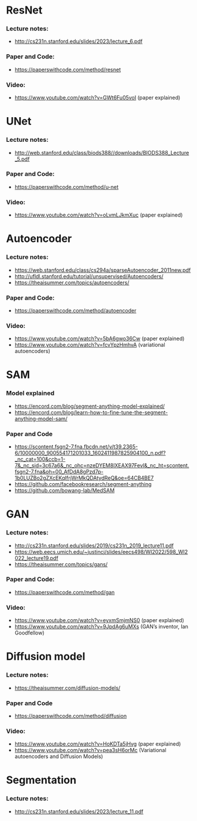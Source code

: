 # ResNet
###	Lecture notes:
- http://cs231n.stanford.edu/slides/2023/lecture_6.pdf
###	Paper and Code:
- https://paperswithcode.com/method/resnet
###	Video:
- https://www.youtube.com/watch?v=GWt6Fu05voI (paper explained)

# UNet
###	Lecture notes:
- http://web.stanford.edu/class/biods388//downloads/BIODS388_Lecture_5.pdf
###	Paper and Code:
- https://paperswithcode.com/method/u-net
###	Video:
- https://www.youtube.com/watch?v=oLvmLJkmXuc (paper explained)

# Autoencoder
###	Lecture notes:
- https://web.stanford.edu/class/cs294a/sparseAutoencoder_2011new.pdf
- http://ufldl.stanford.edu/tutorial/unsupervised/Autoencoders/
- https://theaisummer.com/topics/autoencoders/
###	Paper and Code:
- https://paperswithcode.com/method/autoencoder
###	Video:
- https://www.youtube.com/watch?v=5bA6gwo36Cw (paper explained)
- https://www.youtube.com/watch?v=fcvYpzHmhvA (variational autoencoders)

# SAM
### Model explained
- https://encord.com/blog/segment-anything-model-explained/
- https://encord.com/blog/learn-how-to-fine-tune-the-segment-anything-model-sam/

### Paper and Code
- https://scontent.fsgn2-7.fna.fbcdn.net/v/t39.2365-6/10000000_900554171201033_1602411987825904100_n.pdf?_nc_cat=100&ccb=1-7&_nc_sid=3c67a6&_nc_ohc=nzeDYEM8lXEAX97Fevl&_nc_ht=scontent.fsgn2-7.fna&oh=00_AfDdA8gPzd7p-1b0LUZBo2gZXcEKqIfrjWrMkQDAtydReQ&oe=64CB4BE7
- https://github.com/facebookresearch/segment-anything
- https://github.com/bowang-lab/MedSAM

# GAN
###	Lecture notes:
- http://cs231n.stanford.edu/slides/2019/cs231n_2019_lecture11.pdf
- https://web.eecs.umich.edu/~justincj/slides/eecs498/WI2022/598_WI2022_lecture19.pdf
- https://theaisummer.com/topics/gans/
###	Paper and Code:
- https://paperswithcode.com/method/gan
###	Video:
- https://www.youtube.com/watch?v=eyxmSmjmNS0 (paper explained)
- https://www.youtube.com/watch?v=9JpdAg6uMXs (GAN’s inventor, Ian Goodfellow)

# Diffusion model
###	Lecture notes:
- https://theaisummer.com/diffusion-models/
###	Paper and Code
- https://paperswithcode.com/method/diffusion
###	Video:
- https://www.youtube.com/watch?v=HoKDTa5jHvg (paper explained)
- https://www.youtube.com/watch?v=pea3sH6orMc (Variational autoencoders and Diffusion Models)

# Segmentation
### Lecture notes:
- http://cs231n.stanford.edu/slides/2023/lecture_11.pdf

